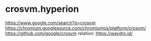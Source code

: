 # crosvm.hyperion
https://www.google.com/search?q=crosvm https://chromium.googlesource.com/chromiumos/platform/crosvm/ https://github.com/google/crosvm relation: https://waydro.id/
